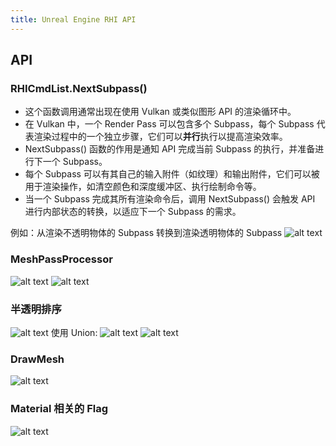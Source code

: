 ```yaml
---
title: Unreal Engine RHI API
---
```


## API

### RHICmdList.NextSubpass()

- 这个函数调用通常出现在使用 Vulkan 或类似图形 API 的渲染循环中。
- 在 Vulkan 中，一个 Render Pass 可以包含多个 Subpass，每个 Subpass 代表渲染过程中的一个独立步骤，它们可以**并行**执行以提高渲染效率。
- NextSubpass() 函数的作用是通知 API 完成当前 Subpass 的执行，并准备进行下一个 Subpass。
- 每个 Subpass 可以有其自己的输入附件（如纹理）和输出附件，它们可以被用于渲染操作，如清空颜色和深度缓冲区、执行绘制命令等。
- 当一个 Subpass 完成其所有渲染命令后，调用 NextSubpass() 会触发 API 进行内部状态的转换，以适应下一个 Subpass 的需求。

例如：从渲染不透明物体的 Subpass 转换到渲染透明物体的 Subpass
![alt text](image.png)

### MeshPassProcessor

![alt text](image-1.png)
![alt text](image-2.png)

### 半透明排序

![alt text](image-3.png)
使用 Union:
![alt text](image-4.png)
![alt text](image-5.png)

### DrawMesh

![alt text](image-6.png)

### Material 相关的 Flag

![alt text](image-7.png)
